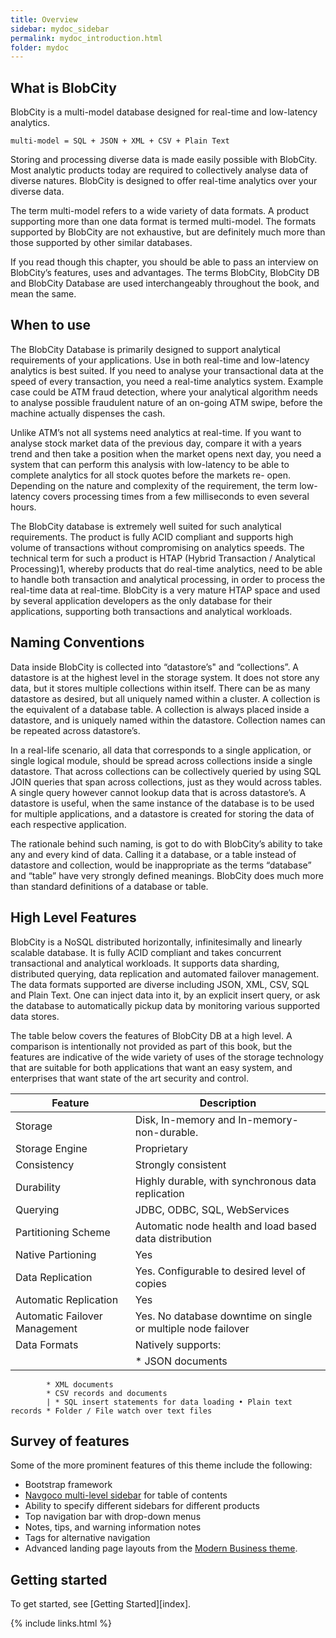 ```yaml
---
title: Overview
sidebar: mydoc_sidebar
permalink: mydoc_introduction.html
folder: mydoc
---
```


## What is BlobCity

BlobCity is a multi-model database designed for real-time and low-latency analytics.

    multi-model = SQL + JSON + XML + CSV + Plain Text

Storing and processing diverse data is made easily possible with BlobCity. Most analytic products today are required to collectively analyse data of diverse natures. BlobCity is designed to offer real-time analytics over your diverse data.

The term multi-model refers to a wide variety of data formats. A product supporting more than one data format is termed multi-model. The formats supported by BlobCity are not exhaustive, but are definitely much more than those supported by other similar databases.

If you read though this chapter, you should be able to pass an interview on BlobCity’s features, uses and advantages. The terms BlobCity, BlobCity DB and BlobCity Database are used interchangeably throughout the book, and mean the same.

## When to use

The BlobCity Database is primarily designed to support analytical requirements of your applications. Use in both real-time and low-latency analytics is best suited. If you need to analyse your transactional data at the speed of every transaction, you need a real-time analytics system. Example case could be ATM fraud detection, where your analytical algorithm needs to analyse possible fraudulent nature of an on-going ATM swipe, before the machine actually dispenses the cash.

Unlike ATM’s not all systems need analytics at real-time. If you want to analyse stock market data of the previous day, compare it with a years trend and then take a position when the market opens next day, you need a system that can perform this analysis with low-latency to be able to complete analytics for all stock quotes before the markets re- open. Depending on the nature and complexity of the requirement, the term low-latency covers processing times from a few milliseconds to even several hours.

The BlobCity database is extremely well suited for such analytical requirements. The product is fully ACID compliant and supports high volume of transactions without compromising on analytics speeds. The technical term for such a product is HTAP (Hybrid Transaction / Analytical Processing)1, whereby products that do real-time analytics, need to be able to handle both transaction and analytical processing, in order to process the real-time data at real-time. BlobCity is a very mature HTAP space and used by several application developers as the only database for their applications, supporting both transactions and analytical workloads.

## Naming Conventions

Data inside BlobCity is collected into “datastore’s" and “collections”. A datastore is at the highest level in the storage system. It does not store any data, but it stores multiple collections within itself. There can be as many datastore as desired, but all uniquely named within a cluster. A collection is the equivalent of a database table. A collection is always placed inside a datastore, and is uniquely named within the datastore. Collection names can be repeated across datastore’s.

In a real-life scenario, all data that corresponds to a single application, or single logical module, should be spread across collections inside a single datastore. That across collections can be collectively queried by using SQL JOIN queries that span across collections, just as they would across tables. A single query however cannot lookup data that is across datastore’s. A datastore is useful, when the same instance of the database is to be used for multiple applications, and a datastore is created for storing the data of each respective application.

The rationale behind such naming, is got to do with BlobCity’s ability to take any and every kind of data. Calling it a database, or a table instead of datastore and collection, would be inappropriate as the terms “database” and “table” have very strongly defined meanings. BlobCity does much more than standard definitions of a database or table.

## High Level Features

BlobCity is a NoSQL distributed horizontally, infinitesimally and linearly scalable database. It is fully ACID compliant and takes concurrent transactional and analytical workloads. It supports data sharding, distributed querying, data replication and automated failover management. The data formats supported are diverse including JSON, XML, CSV, SQL and Plain Text. One can inject data into it, by an explicit insert query, or ask the database to automatically pickup data by monitoring various supported data stores.

The table below covers the features of BlobCity DB at a high level. A comparison is intentionally not provided as part of this book, but the features are indicative of the wide variety of uses of the storage technology that are suitable for both applications that want an easy system, and enterprises that want state of the art security and control.

Feature | Description
--------|-----------|
Storage | Disk, In-memory and In-memory-non-durable.
Storage Engine | Proprietary
Consistency | Strongly consistent
Durability | Highly durable, with synchronous data replication
Querying | JDBC, ODBC, SQL, WebServices
Partitioning Scheme | Automatic node health and load based data distribution
Native Partioning | Yes
Data Replication | Yes. Configurable to desired level of copies
Automatic Replication | Yes
Automatic Failover Management | Yes. No database downtime on single or multiple node failover
Data Formats | Natively supports: 
            | * JSON documents 
            * XML documents 
            * CSV records and documents 
            | * SQL insert statements for data loading • Plain text records * Folder / File watch over text files

## Survey of features

Some of the more prominent features of this theme include the following:

* Bootstrap framework
* [Navgoco multi-level sidebar](http://www.komposta.net/article/navgoco) for table of contents
* Ability to specify different sidebars for different products
* Top navigation bar with drop-down menus
* Notes, tips, and warning information notes
* Tags for alternative navigation
* Advanced landing page layouts from the [Modern Business theme](http://startbootstrap.com/template-overviews/modern-business/).

## Getting started

To get started, see [Getting Started][index].

{% include links.html %}
